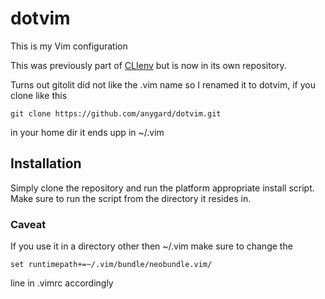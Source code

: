 # dotvim

This is my Vim configuration

This was previously part of [CLIenv](https://github.com/anygard/CLIenv) but is now in its own repository.

Turns out gitolit did not like the .vim name so I renamed it to dotvim, if you clone like this 

    git clone https://github.com/anygard/dotvim.git
    
in your home dir it ends upp in ~/.vim 

## Installation

Simply clone the repository and run the platform appropriate install script. Make sure to run the script from the directory it resides in.

### Caveat

If you use it in a directory other then ~/.vim make sure to change the 

    set runtimepath+=~/.vim/bundle/neobundle.vim/

line in .vimrc accordingly
